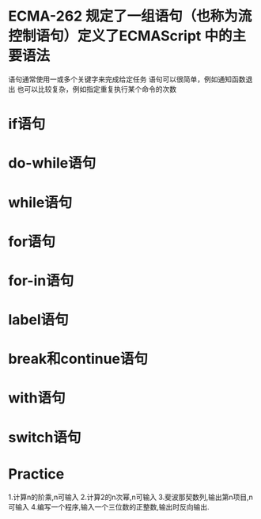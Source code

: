 # ECMA-262 规定了一组语句（也称为流控制语句）定义了ECMAScript 中的主要语法

语句通常使用一或多个关键字来完成给定任务
语句可以很简单，例如通知函数退出
也可以比较复杂，例如指定重复执行某个命令的次数

# if语句

# do-while语句

# while语句

# for语句

# for-in语句

# label语句

# break和continue语句

# with语句

# switch语句

# Practice
1.计算n的阶乘,n可输入
2.计算2的n次幂,n可输入
3.斐波那契数列,输出第n项目,n可输入
4.编写一个程序,输入一个三位数的正整数,输出时反向输出.